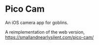 #  Pico Cam

An iOS camera app for goblins.

A reimplementation of the web version, <https://smallandnearlysilent.com/pico-cam/>

